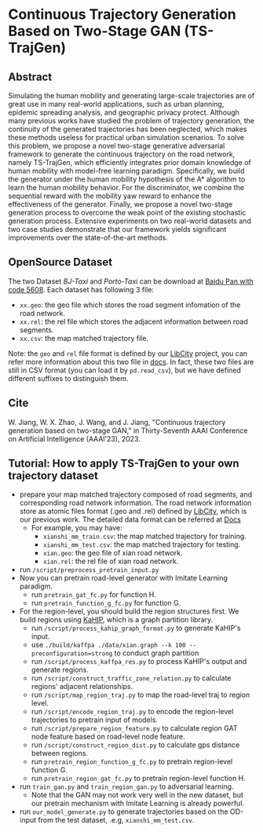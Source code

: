 # Continuous Trajectory Generation Based on Two-Stage GAN (TS-TrajGen)


## Abstract

Simulating the human mobility and generating large-scale trajectories are of great use in many real-world applications, such as urban planning, epidemic spreading analysis, and geographic privacy protect. Although many previous works have studied the problem of trajectory generation, the continuity of the generated trajectories has been neglected, which makes these methods useless for practical urban simulation scenarios. To solve this problem, we propose a novel two-stage generative adversarial framework to generate the continuous trajectory on the road network, namely TS-TrajGen, which efficiently integrates prior domain knowledge of human mobility with model-free learning paradigm. Specifically, we build the generator under the human mobility hypothesis of the A* algorithm to learn the human mobility behavior. For the discriminator, we combine the sequential reward with the mobility yaw reward to enhance the effectiveness of the generator. Finally, we propose a novel two-stage generation process to overcome the weak point of the existing stochastic generation process. Extensive experiments on two real-world datasets and two case studies demonstrate that our framework yields significant improvements over the state-of-the-art methods.

## OpenSource Dataset
The two Dataset _BJ-Taxi_ and _Porto-Taxi_ can be download at [Baidu Pan with code 5608](https://pan.baidu.com/s/1Im0g15cFfdlJ57Q6diMmzQ?pwd=5608). Each dataset has following 3 file:
* `xx.geo`: the geo file which stores the road segment infomation of the road network.
* `xx.rel`: the rel file which stores the adjacent information between road segments.
* `xx.csv`: the map matched trajectory file.

Note: the `geo` and `rel` file format is defined by our [LibCity](https://github.com/LibCity/Bigscity-LibCity) project, you can refer more information about this two file in [docs](https://bigscity-libcity-docs.readthedocs.io/en/latest/user_guide/data/atomic_files.html). In fact, these two files are still in CSV format (you can load it by `pd.read_csv`), but we have defined different suffixes to distinguish them.

## Cite

 W. Jiang, W. X. Zhao, J. Wang, and J. Jiang, "Continuous trajectory generation based on two-stage GAN," in Thirty-Seventh AAAI Conference on Artificial Intelligence (AAAI’23), 2023.

## Tutorial: How to apply TS-TrajGen to your own trajectory dataset

* prepare your map matched trajectory composed of road segments, and corresponding road network information. The road network information store as atomic files format (.geo and .rel) defined by [LibCity](https://github.com/LibCity/Bigscity-LibCity), which is our previous work. The detailed data format can be referred at [Docs](https://bigscity-libcity-docs.readthedocs.io/en/latest/user_guide/data/atomic_files.html) 
  * For example, you may have:
    * `xianshi_mm_train.csv`: the map matched trajectory for training.
    * `xianshi_mm_test.csv`: the map matched trajectory for testing.
    * `xian.geo`: the geo file of xian road network.
    * `xian.rel`: the rel file of xian road network.
* run `/script/preprocess_pretrain_input.py`
* Now you can pretrain road-level generator with Imitate Learning paradigm.
  * run `pretrain_gat_fc.py` for function H.
  * run `pretrain_function_g_fc.py` for function G.
* For the region-level, you should build the region structures first. We build regions using [KaHIP](https://github.com/KaHIP/KaHIP), which is a graph partition library.
  * run `/script/process_kahip_graph_format.py` to generate KaHIP's input.
  * use `./build/kaffpa ./data/xian.graph --k 100 --preconfiguration=strong` to conduct graph partition
  * run `/script/process_kaffpa_res.py` to process KaHIP's output and generate regions.
  * run `/script/construct_traffic_zone_relation.py` to calculate regions' adjacent relationships.
  * run `/script/map_region_traj.py` to map the road-level traj to region level.
  * run `/script/encode_region_traj.py` to encode the region-level trajectories to pretrain input of models.
  * run `/script/prepare_region_feature.py` to calculate region GAT node feature based on road-level node feature.
  * run `/script/construct_region_dist.py` to calculate gps distance between regions.
  * run `pretrain_region_function_g_fc.py` to pretrain region-level function G.
  * run `pretrain_region_gat_fc.py` to pretrain region-level function H.
* run `train_gan.py` and `train_region_gan.py` to adversarial learning.
  * Note that the GAN may not work very well in the new dataset, but our pretrain mechanism with Imitate Learning is already powerful.
* run `our_model_generate.py` to generate trajectories based on the OD-input from the test dataset, .e.g, `xianshi_mm_test.csv`.
